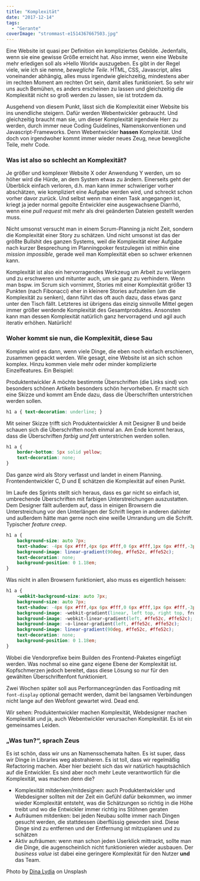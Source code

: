 ```yaml
---
title: "Komplexität"
date: "2017-12-14"
tags:
  - "Gerante"
coverImage: "strommast-e1514367667503.jpg"
---
```


Eine Website ist quasi per Definition ein kompliziertes Gebilde. Jedenfalls, wenn sie eine gewisse Größe erreicht hat. Also immer, wenn eine Website mehr erledigen soll als »Hello World« auszugeben. Es gibt in der Regel viele, wie ich sie nenne, _bewegliche Teile_. HTML, CSS, Javascript, alles voneinander abhängig, alles muss irgendwie gleichzeitig, mindestens aber im rechten Moment am rechten Ort sein, damit alles funktioniert. So sehr wir uns auch Bemühen, es anders erscheinen zu lassen und gleichzeitig die Komplexität nicht so groß werden zu lassen, sie ist trotzdem da.

Ausgehend von diesem Punkt, lässt sich die Komplexität einer Website bis ins unendliche steigern. Dafür werden Webentwickler gebraucht. Und gleichzeitig braucht man sie, um dieser Komplexität irgendwie Herr zu werden, durch immer neue Coding Guidelines, Namenskonventionen und Javascript-Frameworks. Denn Webentwickler **hassen** Komplexität. Und doch von irgendwoher kommt immer wieder neues Zeug, neue bewegliche Teile, mehr Code.

### Was ist also so schlecht an Komplexität?

Je größer und komplexer Website X oder Anwendung Y werden, um so höher wird die Hürde, an dem System etwas zu ändern. Einerseits geht der Überblick einfach verloren, d.h. man kann immer schwieriger vorher abschätzen, wie kompliziert eine Aufgabe werden wird, und schreckt schon vorher davor zurück. Und selbst wenn man einen Task angegangen ist, kriegt ja jeder normal gepolte Entwickler eine ausgewachsene Di­ar­rhö, wenn eine _pull request_ mit mehr als drei geänderten Dateien gestellt werden muss.

Nicht umsonst versucht man in einem Scrum-Planning ja nicht Zeit, sondern die Komplexität einer Story zu schätzen. Und nicht umsonst ist das der größte Bullshit des ganzen Systems, weil die Komplexität einer Aufgabe nach kurzer Besprechung im Planningpoker festzulegen ist mithin eine _mission impossible_, gerade weil man Komplexität eben so schwer erkennen kann.

Komplexität ist also ein hervorragendes Werkzeug um Arbeit zu verlängern und zu erschweren und mitunter auch, um sie ganz zu verhindern. Wenn man bspw. im Scrum sich vornimmt, Stories mit einer Komplexität größer 13 Punkten (nach Fibonacci) eher in kleinere Stories aufzuteilen (um die Komplexität zu senken), dann führt das oft auch dazu, dass etwas ganz unter den Tisch fällt. Letzteres ist übrigens das einzig sinnvolle Mittel gegen immer größer werdende Komplexität des Gesamtproduktes. Ansonsten kann man dessen Komplexität natürlich ganz hervorragend und agil auch iterativ erhöhen. Natürlich!

### Woher kommt sie nun, die Komplexität, diese Sau

Komplex wird es dann, wenn viele Dinge, die eben noch einfach erschienen, zusammen gepackt werden. Wie gesagt, eine Website ist an sich schon komplex. Hinzu kommen viele mehr oder minder komplizierte Einzelfeatures. Ein Beispiel:

Produktentwickler A möchte bestimmte Überschriften (die Links sind) von besonders schönen Artikeln besonders schön hervorheben. Er macht sich eine Skizze und kommt am Ende dazu, dass die Überschriften unterstrichen werden sollen.

```css
h1 a { text-decoration: underline; }
```

Mit seiner Skizze trifft sich Produktentwickler A mit Designer B und beide schauen sich die Überschriften noch einmal an. Am Ende kommt heraus, dass die Überschriften _farbig und fett_ unterstrichen werden sollen.

```css
h1 a {
    border-bottom: 5px solid yellow;
    text-decoration: none;
}
```

Das ganze wird als Story verfasst und landet in einem Planning. Frontendentwickler C, D und E schätzen die Komplexität auf einen Punkt.

Im Laufe des Sprints stellt sich heraus, dass es gar nicht so einfach ist, umbrechende Überschriften mit farbigen Unterstreichungen auszustatten. Dem Designer fällt außerdem auf, dass in einigen Browsern die Unterstreichung vor den Unterlängen der Schrift liegen in anderen dahinter und außerdem hätte man gerne noch eine weiße Umrandung um die Schrift. Typischer _feature creep_.

```css
h1 a {
    background-size: auto 7px;
    text-shadow: -4px 6px #fff,4px 6px #fff,0 6px #fff,1px 6px #fff,-3px -2px #fff;
    background-image: linear-gradient(90deg, #ffe52c, #ffe52c);
    text-decoration: none;
    background-position: 0 1.18em;
}
```

Was nicht in allen Browsern funktioniert, also muss es eigentlich heissen:

```css
h1 a {
    -webkit-background-size: auto 7px;
    background-size: auto 7px;
    text-shadow: -4px 6px #fff,4px 6px #fff,0 6px #fff,1px 6px #fff,-3px -2px #fff;
    background-image: -webkit-gradient(linear, left top, right top, from(#ffe52c), to(#ffe52c));
    background-image: -webkit-linear-gradient(left, #ffe52c, #ffe52c);
    background-image: -o-linear-gradient(left, #ffe52c, #ffe52c);
    background-image: linear-gradient(90deg, #ffe52c, #ffe52c);
    text-decoration: none;
    background-position: 0 1.18em;
}
```

Wobei die Vendorprefixe beim Builden des Frontend-Paketes eingefügt werden. Was nochmal so eine ganz eigene Ebene der Komplexität ist. Kopfschmerzen jedoch bereitet, dass diese Lösung so nur für den gewählten Überschriftenfont funktioniert.

Zwei Wochen später soll aus Performancegründen das Fontloading mit `font-display` optional gemacht werden, damit bei langsamen Verbindungen nicht lange auf den Webfont gewartet wird. Dead end.

Wir sehen: Produktentwickler machen Komplexität, Webdesigner machen Komplexität und ja, auch Webentwickler verursachen Komplexität. Es ist ein gemeinsames Leiden.

### „Was tun?“, sprach Zeus

Es ist schön, dass wir uns an Namensschemata halten. Es ist super, dass wir Dinge in Libraries weg abstrahieren. Es ist toll, dass wir regelmäßig Refactoring machen. Aber hier bezieht sich das wir natürlich hauptsächlich auf die Entwickler. Es sind aber noch mehr Leute verantwortlich für die Komplexität, was machen denn die?

- Komplexität mitdenken/mitdesignen: auch Produktentwickler und Webdesigner sollten mit der Zeit ein Gefühl dafür bekommen, wo immer wieder Komplexität entsteht, was die Schätzungen so richtig in die Höhe treibt und wo die Entwickler immer richtig ins Stöhnen geraten
- Aufräumen mitdenken: bei jeden Neubau sollte immer nach Dingen gesucht werden, die stattdessen überflüssig geworden sind. Diese Dinge sind zu entfernen und der Entfernung ist mitzuplanen und zu schätzen
- Aktiv aufräumen: wenn man schon jeden Userklick mittrackt, sollte man die Dinge, die augenscheinlich nicht funktionieren wieder ausbauen. Der _business value_ ist dabei eine geringere Komplexität für den Nutzer **und** das Team.

Photo by [Dina Lydia](https://unsplash.com/photos/mqnQ_vmLIGU?utm_source=unsplash&utm_medium=referral&utm_content=creditCopyText) on Unsplash
